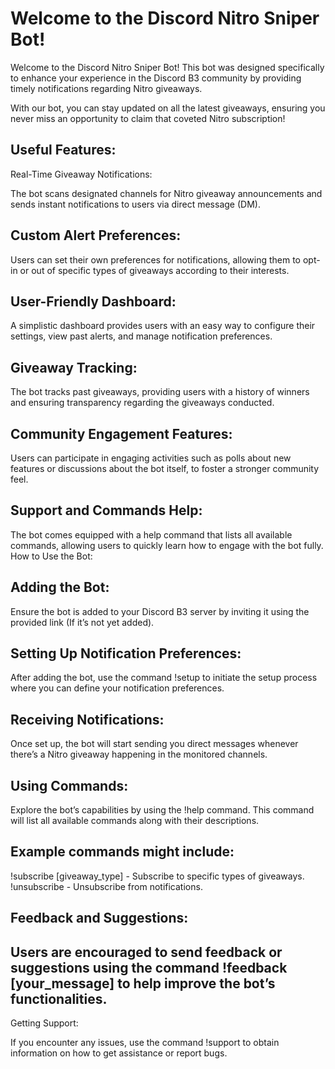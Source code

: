 # Welcome to the Discord Nitro Sniper Bot!
Welcome to the Discord Nitro Sniper Bot! This bot was designed specifically to enhance your experience in the Discord B3 community by providing timely notifications regarding Nitro giveaways.

With our bot, you can stay updated on all the latest giveaways, ensuring you never miss an opportunity to claim that coveted Nitro subscription!

## Useful Features:
Real-Time Giveaway Notifications:

The bot scans designated channels for Nitro giveaway announcements and sends instant notifications to users via direct message (DM).
## Custom Alert Preferences:

Users can set their own preferences for notifications, allowing them to opt-in or out of specific types of giveaways according to their interests.
## User-Friendly Dashboard:

A simplistic dashboard provides users with an easy way to configure their settings, view past alerts, and manage notification preferences.
## Giveaway Tracking:

The bot tracks past giveaways, providing users with a history of winners and ensuring transparency regarding the giveaways conducted.
## Community Engagement Features:

Users can participate in engaging activities such as polls about new features or discussions about the bot itself, to foster a stronger community feel.
## Support and Commands Help:

The bot comes equipped with a help command that lists all available commands, allowing users to quickly learn how to engage with the bot fully.
How to Use the Bot:
## Adding the Bot:

Ensure the bot is added to your Discord B3 server by inviting it using the provided link (If it’s not yet added).
## Setting Up Notification Preferences:

After adding the bot, use the command !setup to initiate the setup process where you can define your notification preferences.
## Receiving Notifications:

Once set up, the bot will start sending you direct messages whenever there’s a Nitro giveaway happening in the monitored channels.
## Using Commands:

Explore the bot’s capabilities by using the !help command. This command will list all available commands along with their descriptions.
## Example commands might include:
!subscribe [giveaway_type] - Subscribe to specific types of giveaways.
!unsubscribe - Unsubscribe from notifications.
## Feedback and Suggestions:

## Users are encouraged to send feedback or suggestions using the command !feedback [your_message] to help improve the bot’s functionalities.
Getting Support:

If you encounter any issues, use the command !support to obtain information on how to get assistance or report bugs.
